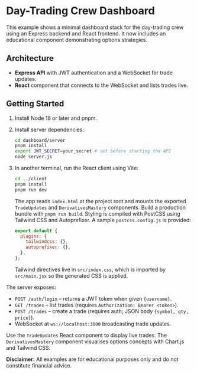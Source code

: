 # Day-Trading Crew Dashboard

This example shows a minimal dashboard stack for the day-trading crew using an Express backend and React frontend. It now includes an educational component demonstrating options strategies.

## Architecture
- **Express API** with JWT authentication and a WebSocket for trade updates.
- **React** component that connects to the WebSocket and lists trades live.

## Getting Started
1. Install Node 18 or later and pnpm.
2. Install server dependencies:
   ```bash
   cd dashboard/server
   pnpm install
   export JWT_SECRET=your_secret # set before starting the API
   node server.js
   ```
3. In another terminal, run the React client using Vite:
   ```bash
   cd ../client
   pnpm install
   pnpm run dev
   ```
   The app reads `index.html` at the project root and mounts the exported `TradeUpdates`
   and `DerivativesMastery` components. Build a production bundle with `pnpm run build`.
   Styling is compiled with PostCSS using Tailwind CSS and Autoprefixer. A sample
   `postcss.config.js` is provided:

   ```js
   export default {
     plugins: {
       tailwindcss: {},
       autoprefixer: {},
     },
   };
   ```

   Tailwind directives live in `src/index.css`, which is imported by `src/main.jsx` so
   the generated CSS is applied.

The server exposes:
- `POST /auth/login` – returns a JWT token when given `{username}`.
- `GET /trades` – list trades (requires `Authorization: Bearer <token>`).
- `POST /trades` – create a trade (requires auth; JSON body `{symbol, qty, price}`).
- WebSocket at `ws://localhost:3000` broadcasting trade updates.

Use the `TradeUpdates` React component to display live trades. The `DerivativesMastery` component visualises options concepts with Chart.js and Tailwind CSS.

**Disclaimer:** All examples are for educational purposes only and do not constitute financial advice.
